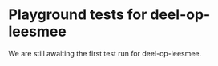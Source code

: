 # Playground tests for deel-op-leesmee
We are still awaiting the first test run for deel-op-leesmee.
